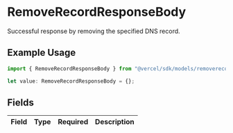 # RemoveRecordResponseBody

Successful response by removing the specified DNS record.

## Example Usage

```typescript
import { RemoveRecordResponseBody } from "@vercel/sdk/models/removerecordop.js";

let value: RemoveRecordResponseBody = {};
```

## Fields

| Field       | Type        | Required    | Description |
| ----------- | ----------- | ----------- | ----------- |